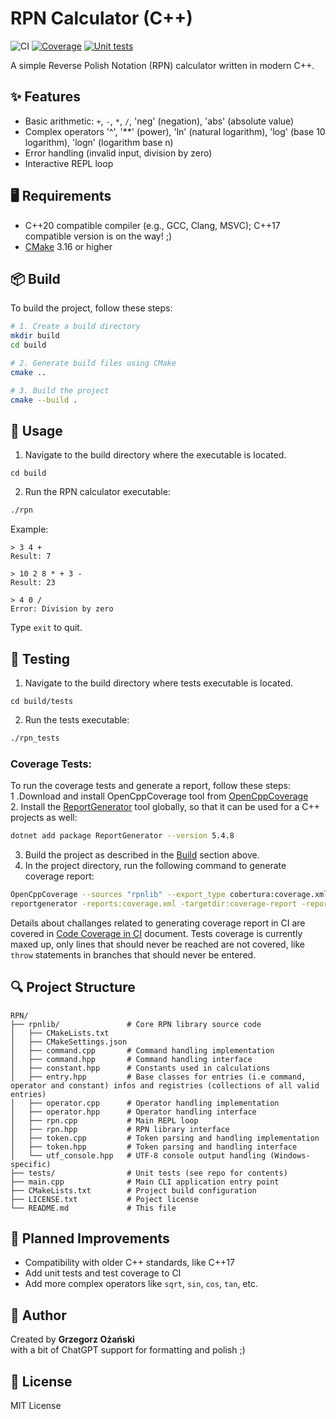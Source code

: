 # RPN Calculator (C++)

![CI](https://github.com/grzegorz-ozanski/rpn/actions/workflows/cmake-multi-platform.yml/badge.svg)
[![Coverage](https://grzegorz-ozanski.github.io/rpn/coverage/badge_linecoverage.svg)](https://grzegorz-ozanski.github.io/rpn/coverage/)
[![Unit tests](https://img.shields.io/badge/Unit%20tests-Passed%3A9%20Failed%3A0-brightgreen)](https://github.com/grzegorz-ozanski/rpn/actions/runs/15895229207)

A simple Reverse Polish Notation (RPN) calculator written in modern C++.

## ✨ Features

- Basic arithmetic: `+`, `-`, `*`, `/`, 'neg' (negation), 'abs' (absolute value)
- Complex operators '^', '**' (power), 'ln' (natural logarithm), 'log' (base 10 logarithm), 'logn' (logarithm base n)
- Error handling (invalid input, division by zero)
- Interactive REPL loop

## 🖥️ Requirements
- C++20 compatible compiler (e.g., GCC, Clang, MSVC); C++17 compatible version is on the way! ;)
- [CMake](https://cmake.org/) 3.16 or higher

## 📦 Build

To build the project, follow these steps:

```bash
# 1. Create a build directory
mkdir build
cd build

# 2. Generate build files using CMake
cmake ..

# 3. Build the project
cmake --build .
```

## 🚀 Usage

1. Navigate to the build directory where the executable is located.
```
cd build
```
2. Run the RPN calculator executable:
```bash
./rpn
```

Example:

```text
> 3 4 +
Result: 7

> 10 2 8 * + 3 -
Result: 23

> 4 0 /
Error: Division by zero
```
Type `exit` to quit.

## 🧪 Testing

1. Navigate to the build directory where tests executable is located.
```
cd build/tests
```
2. Run the tests executable:
```bash
./rpn_tests
```

### Coverage Tests:
To run the coverage tests and generate a report, follow these steps:  
1 .Download and install OpenCppCoverage tool from [OpenCppCoverage](https://github.com/OpenCppCoverage/OpenCppCoverage)  
2. Install the [ReportGenerator](https://reportgenerator.io) tool globally, so that it can be used for a C++ projects as well:
```bash
dotnet add package ReportGenerator --version 5.4.8
```
3. Build the project as described in the [Build](#-build) section above.  
4. In the project directory, run the following command to generate coverage report:
```bash
OpenCppCoverage --sources "rpnlib" --export_type cobertura:coverage.xml -- "build\rpn_tests.exe"
reportgenerator -reports:coverage.xml -targetdir:coverage-report -reporttypes:Html
```

Details about challanges related to generating coverage report in CI are covered in [Code Coverage in CI](code-coverage-readme.md) document.
Tests coverage is currently maxed up, only lines that should never be reached are not covered, like `throw` statements in branches that should never be entered.

## 🔍 Project Structure
```
RPN/
├── rpnlib/               # Core RPN library source code
│   ├── CMakeLists.txt
│   ├── CMakeSettings.json
│   ├── command.cpp       # Command handling implementation
│   ├── command.hpp       # Command handling interface
│   ├── constant.hpp      # Constants used in calculations
│   ├── entry.hpp         # Base classes for entries (i.e command, operator and constant) infos and registries (collections of all valid entries) 
│   ├── operator.cpp      # Operator handling implementation
│   ├── operator.hpp	  # Operator handling interface
│   ├── rpn.cpp           # Main REPL loop
│   ├── rpn.hpp           # RPN library interface
│   ├── token.cpp         # Token parsing and handling implementation
│   ├── token.hpp         # Token parsing and handling interface
│   └── utf_console.hpp   # UTF-8 console output handling (Windows-specific)
├── tests/                # Unit tests (see repo for contents)
├── main.cpp              # Main CLI application entry point
├── CMakeLists.txt        # Project build configuration
├── LICENSE.txt           # Poject license
└── README.md             # This file
```
## 🚧 Planned Improvements
* Compatibility with older C++ standards, like C++17
* Add unit tests and test coverage to CI
* Add more complex operators like `sqrt`, `sin`, `cos`, `tan`, etc.

## 🙋 Author

Created by **Grzegorz Ożański**  
with a bit of ChatGPT support for formatting and polish ;)

## 📄 License

MIT License
